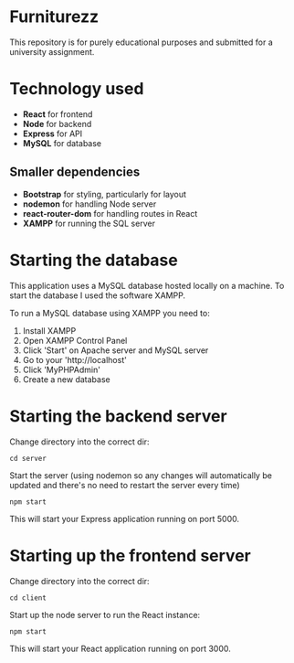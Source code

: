 # Furniturezz

This repository is for purely educational purposes and submitted for a university assignment.

# Technology used

- **React** for frontend
- **Node** for backend
- **Express** for API
- **MySQL** for database

## Smaller dependencies

- **Bootstrap** for styling, particularly for layout
- **nodemon** for handling Node server
- **react-router-dom** for handling routes in React
- **XAMPP** for running the SQL server

# Starting the database

This application uses a MySQL database hosted locally on a machine. To start the database I used the software XAMPP. 

To run a MySQL database using XAMPP you need to:

1. Install XAMPP
2. Open XAMPP Control Panel
3. Click 'Start' on Apache server and MySQL server
4. Go to your 'http://localhost'
5. Click 'MyPHPAdmin'
6. Create a new database

# Starting the backend server
Change directory into the correct dir:
```
cd server
```
Start the server (using nodemon so any changes will automatically be updated and there's no need to restart the server every time)
```
npm start
```
This will start your Express application running on port 5000.

# Starting up the frontend server
Change directory into the correct dir:
```
cd client
```
Start up the node server to run the React instance:
```
npm start
```
This will start your React application running on port 3000.



